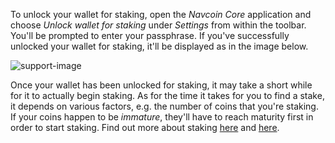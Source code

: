 To unlock your wallet for staking, open the *Navcoin Core* application and choose *Unlock wallet for staking* under *Settings* from within the toolbar. You'll be prompted to enter your passphrase. If you've successfully unlocked your wallet for staking, it'll be displayed as in the image below.

![support-image](images/staking-guide.png)

Once your wallet has been unlocked for staking, it may take a short while for it to actually begin staking. As for the time it takes for you to find a stake, it depends on various factors, e.g. the number of coins that you're staking. If your coins happen to be *immature*, they'll have to reach maturity first in order to start staking. Find out more about staking [here](https://medium.com/nav-coin/navcoin-the-ultimate-guide-to-staking-its-never-been-so-easy-c0ef2f9983c8) and [here](https://medium.com/@bocyaj2012/nav-coin-proof-of-stake-informational-guide-71c9c3417212).
